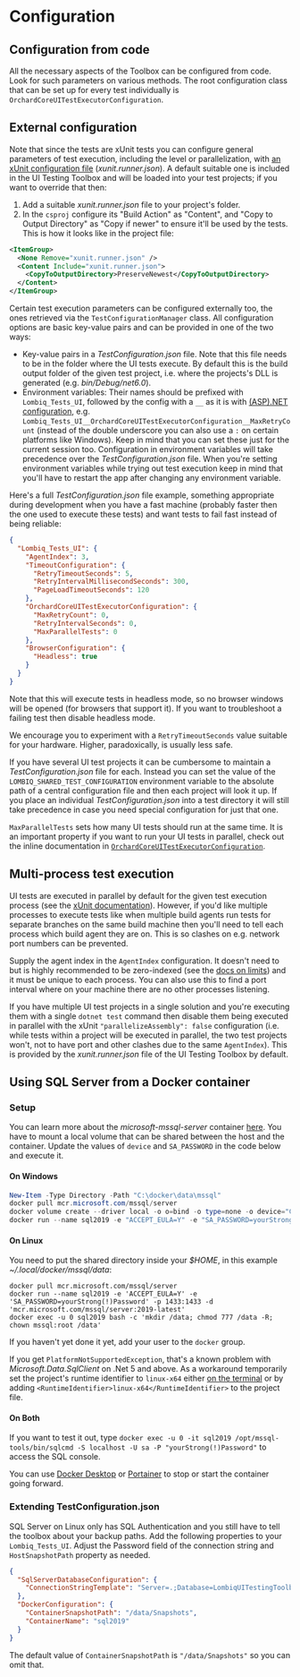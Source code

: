# Configuration



## Configuration from code

All the necessary aspects of the Toolbox can be configured from code. Look for such parameters on various methods. The root configuration class that can be set up for every test individually is `OrchardCoreUITestExecutorConfiguration`.


## External configuration

Note that since the tests are xUnit tests you can configure general parameters of test execution, including the level or parallelization, with [an xUnit configuration file](https://xunit.net/docs/configuration-files) (*xunit.runner.json*). A default suitable one is included in the UI Testing Toolbox and will be loaded into your test projects; if you want to override that then:

1. Add a suitable *xunit.runner.json* file to your project's folder.
2. In the `csproj` configure its "Build Action" as "Content", and "Copy to Output Directory" as "Copy if newer" to ensure it'll be used by the tests. This is how it looks like in the project file:

```xml
<ItemGroup>
  <None Remove="xunit.runner.json" />
  <Content Include="xunit.runner.json">
    <CopyToOutputDirectory>PreserveNewest</CopyToOutputDirectory>
  </Content>
</ItemGroup>
```

Certain test execution parameters can be configured externally too, the ones retrieved via the `TestConfigurationManager` class. All configuration options are basic key-value pairs and can be provided in one of the two ways:

- Key-value pairs in a *TestConfiguration.json* file. Note that this file needs to be in the folder where the UI tests execute. By default this is the build output folder of the given test project, i.e. where the projects's DLL is generated  (e.g. *bin/Debug/net6.0*).
- Environment variables: Their names should be prefixed with `Lombiq_Tests_UI`, followed by the config with a `__` as it is with [(ASP).NET configuration](https://docs.microsoft.com/en-us/aspnet/core/fundamentals/configuration/?view=aspnetcore-5.0#environment-variables), e.g. `Lombiq_Tests_UI__OrchardCoreUITestExecutorConfiguration__MaxRetryCount` (instead of the double underscore you can also use a `:` on certain platforms like Windows). Keep in mind that you can set these just for the current session too. Configuration in environment variables will take precedence over the *TestConfiguration.json* file. When you're setting environment variables while trying out test execution keep in mind that you'll have to restart the app after changing any environment variable.

Here's a full *TestConfiguration.json* file example, something appropriate during development when you have a fast machine (probably faster then the one used to execute these tests) and want tests to fail fast instead of being reliable:

```json
{
  "Lombiq_Tests_UI": {
    "AgentIndex": 3,
    "TimeoutConfiguration": {
      "RetryTimeoutSeconds": 5,
      "RetryIntervalMillisecondSeconds": 300,
      "PageLoadTimeoutSeconds": 120
    },
    "OrchardCoreUITestExecutorConfiguration": {
      "MaxRetryCount": 0,
      "RetryIntervalSeconds": 0,
      "MaxParallelTests": 0
    },
    "BrowserConfiguration": {
      "Headless": true
    }
  }
}
```

Note that this will execute tests in headless mode, so no browser windows will be opened (for browsers that support it). If you want to troubleshoot a failing test then disable headless mode.

We encourage you to experiment with a `RetryTimeoutSeconds` value suitable for your hardware. Higher, paradoxically, is usually less safe.

If you have several UI test projects it can be cumbersome to maintain a *TestConfiguration.json* file for each. Instead you can set the value of the `LOMBIQ_SHARED_TEST_CONFIGURATION` environment variable to the absolute path of a central configuration file and then each project will look it up. If you place an individual *TestConfiguration.json* into a test directory it will still take precedence in case you need special configuration for just that one.

`MaxParallelTests` sets how many UI tests should run at the same time. It is an important property if you want to run your UI tests in parallel, check out the inline documentation in [`OrchardCoreUITestExecutorConfiguration`](../Services/OrchardCoreUITestExecutorConfiguration.cs).


## <a name="multi-process"></a>Multi-process test execution

UI tests are executed in parallel by default for the given test execution process (see the [xUnit documentation](https://xunit.net/docs/running-tests-in-parallel.html)). However, if you'd like multiple processes to execute tests like when multiple build agents run tests for separate branches on the same build machine then you'll need to tell each process which build agent they are on. This is so clashes on e.g. network port numbers can be prevented.

Supply the agent index in the `AgentIndex` configuration. It doesn't need to but is highly recommended to be zero-indexed (see the [docs on limits](Limits.md)) and it must be unique to each process. You can also use this to find a port interval where on your machine there are no other processes listening.

If you have multiple UI test projects in a single solution and you're executing them with a single `dotnet test` command then disable them being executed in parallel with the xUnit `"parallelizeAssembly": false` configuration (i.e. while tests within a project will be executed in parallel, the two test projects won't, not to have port and other clashes due to the same `AgentIndex`). This is provided by the *xunit.runner.json* file of the UI Testing Toolbox by default. 


## Using SQL Server from a Docker container

### Setup

You can learn more about the *microsoft-mssql-server* container [here](https://hub.docker.com/_/microsoft-mssql-server). You have to mount a local volume that can be shared between the host and the container. Update the values of `device` and `SA_PASSWORD` in the code below and execute it.

#### On Windows

```powershell
New-Item -Type Directory -Path "C:\docker\data\mssql"
docker pull mcr.microsoft.com/mssql/server
docker volume create --driver local -o o=bind -o type=none -o device="C:\docker\data\mssql" mssql-data
docker run --name sql2019 -e "ACCEPT_EULA=Y" -e "SA_PASSWORD=yourStrong(!)Password" -v mssql-data:/data -p 1433:1433 -d mcr.microsoft.com/mssql/server:2019-latest
```

#### On Linux

You need to put the shared directory inside your _$HOME_, in this example _~/.local/docker/mssql/data_:

```shell
docker pull mcr.microsoft.com/mssql/server
docker run --name sql2019 -e 'ACCEPT_EULA=Y' -e 'SA_PASSWORD=yourStrong(!)Password' -p 1433:1433 -d 'mcr.microsoft.com/mssql/server:2019-latest'
docker exec -u 0 sql2019 bash -c 'mkdir /data; chmod 777 /data -R; chown mssql:root /data'
```

If you haven't yet done it yet, add your user to the `docker` group.

If you get `PlatformNotSupportedException`, that's a known problem with _Microsoft.Data.SqlClient_ on .Net 5 and above. As a workaround temporarily set the project's runtime identifier to `linux-x64` either [on the terminal](https://github.com/dotnet/SqlClient/issues/1423#issuecomment-1093430430) or by adding `<RuntimeIdentifier>linux-x64</RuntimeIdentifier>` to the project file.   

#### On Both

If you want to test it out, type `docker exec -u 0 -it sql2019 /opt/mssql-tools/bin/sqlcmd -S localhost -U sa -P "yourStrong(!)Password"` to access the SQL console.

You can use [Docker Desktop](https://www.docker.com/products/docker-desktop) or [Portainer](https://www.portainer.io) to stop or start the container going forward. 


### Extending TestConfiguration.json

SQL Server on Linux only has SQL Authentication and you still have to tell the toolbox about your backup paths. Add the following properties to your `Lombiq_Tests_UI`. Adjust the Password field of the connection string and `HostSnapshotPath` property as needed.

```json
{
  "SqlServerDatabaseConfiguration": {
    "ConnectionStringTemplate": "Server=.;Database=LombiqUITestingToolbox_{{id}};User Id=sa;Password=yourStrong(!)Password;MultipleActiveResultSets=True;Connection Timeout=60;ConnectRetryCount=15;ConnectRetryInterval=5"
  },
  "DockerConfiguration": {
    "ContainerSnapshotPath": "/data/Snapshots",
    "ContainerName": "sql2019"
  }
}
```

The default value of `ContainerSnapshotPath` is `"/data/Snapshots"` so you can omit that.
